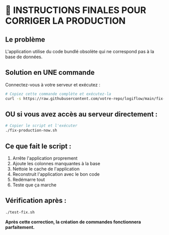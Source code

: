 # 🚨 INSTRUCTIONS FINALES POUR CORRIGER LA PRODUCTION

## Le problème
L'application utilise du code bundlé obsolète qui ne correspond pas à la base de données.

## Solution en UNE commande

Connectez-vous à votre serveur et exécutez :

```bash
# Copiez cette commande complète et exécutez-la
curl -s https://raw.githubusercontent.com/votre-repo/logiflow/main/fix-production-now.sh | bash
```

## OU si vous avez accès au serveur directement :

```bash
# Copier le script et l'exécuter
./fix-production-now.sh
```

## Ce que fait le script :
1. Arrête l'application proprement  
2. Ajoute les colonnes manquantes à la base  
3. Nettoie le cache de l'application  
4. Reconstruit l'application avec le bon code  
5. Redémarre tout  
6. Teste que ça marche  

## Vérification après :
```bash
./test-fix.sh
```

**Après cette correction, la création de commandes fonctionnera parfaitement.**